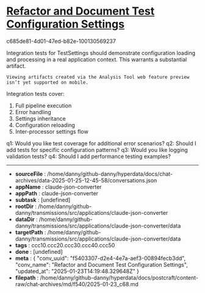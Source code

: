 # [Refactor and Document Test Configuration Settings](https://claude.ai/chat/f5403307-d2e4-4e7a-aef3-00894fecb3dd)

c685de81-4d01-47ed-b82e-100130569237

 <antThinking>Integration tests for TestSettings should demonstrate configuration loading and processing in a real application context. This warrants a substantial artifact.</antThinking>
```
Viewing artifacts created via the Analysis Tool web feature preview isn’t yet supported on mobile.
```



Integration tests cover:
1. Full pipeline execution
2. Error handling
3. Settings inheritance
4. Configuration reloading
5. Inter-processor settings flow

q1: Would you like test coverage for additional error scenarios?
q2: Should I add tests for specific configuration patterns?
q3: Would you like logging validation tests?
q4: Should I add performance testing examples?

---

* **sourceFile** : /home/danny/github-danny/hyperdata/docs/chat-archives/data-2025-01-25-12-45-58/conversations.json
* **appName** : claude-json-converter
* **appPath** : claude-json-converter
* **subtask** : [undefined]
* **rootDir** : /home/danny/github-danny/transmissions/src/applications/claude-json-converter
* **dataDir** : /home/danny/github-danny/transmissions/src/applications/claude-json-converter/data
* **targetPath** : /home/danny/github-danny/transmissions/src/applications/claude-json-converter/data
* **tags** : ccc10.ccc20.ccc30.ccc40.ccc50
* **done** : [undefined]
* **meta** : {
  "conv_uuid": "f5403307-d2e4-4e7a-aef3-00894fecb3dd",
  "conv_name": "Refactor and Document Test Configuration Settings",
  "updated_at": "2025-01-23T14:19:48.329648Z"
}
* **filepath** : /home/danny/github-danny/hyperdata/docs/postcraft/content-raw/chat-archives/md/f540/2025-01-23_c68.md